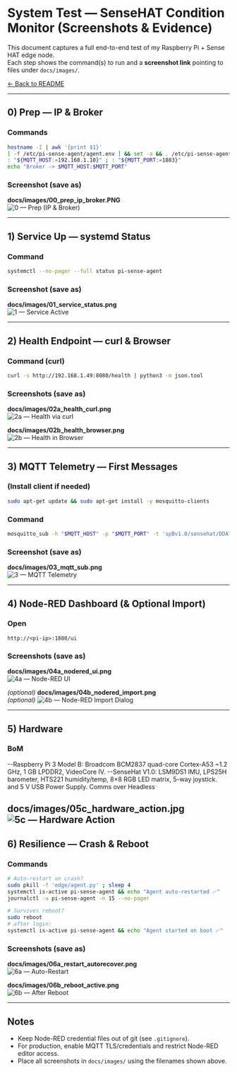 # System Test — SenseHAT Condition Monitor (Screenshots & Evidence)

This document captures a full end-to-end test of my Raspberry Pi + Sense HAT edge node.  
Each step shows the command(s) to run and a **screenshot link** pointing to files under `docs/images/`.


[← Back to README](README.md)

---

## 0) Prep — IP & Broker

### Commands
```bash
hostname -I | awk '{print $1}'
[ -f /etc/pi-sense-agent/agent.env ] && set -a && . /etc/pi-sense-agent/agent.env && set +a
: "${MQTT_HOST:=192.168.1.10}" ; : "${MQTT_PORT:=1883}"
echo "Broker -> $MQTT_HOST:$MQTT_PORT"
```

### Screenshot (save as)
**docs/images/00_prep_ip_broker.PNG**  
![0 — Prep (IP & Broker)](docs/images/00_prep_ip_broker.PNG)

---

## 1) Service Up — systemd Status

### Command
```bash
systemctl --no-pager --full status pi-sense-agent
```

### Screenshot (save as)
**docs/images/01_service_status.png**  
![1 — Service Active](docs/images/01_service_status.png)

---

## 2) Health Endpoint — curl & Browser

### Command (curl)
```bash
curl -s http://192.168.1.49:8080/health | python3 -m json.tool
```

### Screenshots (save as)
**docs/images/02a_health_curl.png**  
![2a — Health via curl](docs/images/02a_health_curl.png)

**docs/images/02b_health_browser.png**  
![2b — Health in Browser](docs/images/02b_health_browser.png)

---

## 3) MQTT Telemetry — First Messages

### (Install client if needed)
```bash
sudo apt-get update && sudo apt-get install -y mosquitto-clients
```

### Command
```bash
mosquitto_sub -h "$MQTT_HOST" -p "$MQTT_PORT" -t 'spBv1.0/sensehat/DDATA/pi-edge' -v | head -n 3
```

### Screenshot (save as)
**docs/images/03_mqtt_sub.png**  
![3 — MQTT Telemetry](docs/images/03_mqtt_sub.png)

---

## 4) Node-RED Dashboard (& Optional Import)

### Open
```
http://<pi-ip>:1880/ui
```

### Screenshots (save as)
**docs/images/04a_nodered_ui.png**  
![4a — Node-RED UI](docs/images/04a_nodered_ui.png)

*(optional)* **docs/images/04b_nodered_import.png**  
*(optional)* ![4b — Node-RED Import Dialog](docs/images/04b_nodered_import.png)

---

## 5) Hardware

### BoM
--Raspberry Pi 3 Model B: Broadcom BCM2837 quad-core Cortex-A53 ~1.2 GHz, 1 GB LPDDR2, VideoCore IV.
--SenseHat V1.0: LSM9DS1 IMU, LPS25H barometer, HTS221 humidity/temp, 8×8 RGB LED matrix, 5-way joystick. and 5 V USB Power Supply. Comms over Headless

**docs/images/05c_hardware_action.jpg**  
![5c — Hardware Action](docs/images/05c_hardware_action.jpg)
---

## 6) Resilience — Crash & Reboot

### Commands
```bash
# Auto-restart on crash?
sudo pkill -f 'edge/agent.py' ; sleep 4
systemctl is-active pi-sense-agent && echo "Agent auto-restarted ✅"
journalctl -u pi-sense-agent -n 15 --no-pager

# Survives reboot?
sudo reboot
# after login:
systemctl is-active pi-sense-agent && echo "Agent started on boot ✅"
```

### Screenshots (save as)
**docs/images/06a_restart_autorecover.png**  
![6a — Auto-Restart](docs/images/06a_restart_autorecover.png)

**docs/images/06b_reboot_active.png**  
![6b — After Reboot](docs/images/06b_reboot_active.png)

---


## Notes

- Keep Node-RED credential files out of git (see `.gitignore`).  
- For production, enable MQTT TLS/credentials and restrict Node-RED editor access.  
- Place all screenshots in `docs/images/` using the filenames shown above.
